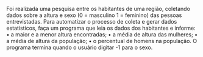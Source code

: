 Foi realizada uma pesquisa entre os habitantes de uma região, coletando dados sobre a altura e
sexo (0 = masculino 1 = feminino) das pessoas entrevistadas. Para automatizar o processo de coleta
e gerar dados estatísticos, faça um programa que leia os dados dos habitantes e informe:
• a maior e a menor altura encontradas;
• a média de altura das mulheres;
• a média de altura da população;
• o percentual de homens na população.
O programa termina quando o usuário digitar -1 para o sexo.
